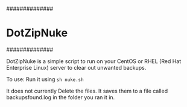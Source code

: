 ##############
# DotZipNuke #
##############

DotZipNuke is a simple script to run on your CentOS or RHEL (Red Hat Enterprise Linux) server to clear out unwanted backups.

To use: Run it using <code>sh nuke.sh</code>

It does not currently Delete the files. It saves them to a file called backupsfound.log in the folder you ran it in.
